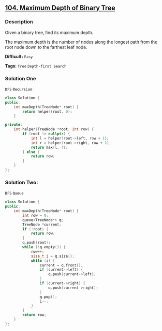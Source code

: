 ## [104. Maximum Depth of Binary Tree](https://leetcode.com/problems/maximum-depth-of-binary-tree/#/description)

### Description

Given a binary tree, find its maximum depth.

The maximum depth is the number of nodes along the longest path from the root node down to the farthest leaf node.

**Difficult:** `Easy`

**Tags:** `Tree` `Depth-first Search`

### Solution One

`DFS` `Recursion`

```c++
class Solution {
public:
    int maxDepth(TreeNode* root) {
        return helper(root, 0);
    }

private:
    int helper(TreeNode *root, int row) {
        if (root != nullptr) {
            int l = helper(root->left, row + 1);
            int r = helper(root->right, row + 1);
            return max(l, r);
        } else {
            return row;
        }
    }
};
```

### Solution Two:

`BFS` `Queue`

```c++
class Solution {
public:
    int maxDepth(TreeNode* root) {
        int row = 0;
        queue<TreeNode*> q;
        TreeNode *current;
        if (!root) {
            return row;
        }
        q.push(root);
        while (!q.empty()) {
            row++;
            size_t i = q.size();
            while (i) {
                current = q.front();
                if (current->left) {
                    q.push(current->left);
                }
                if (current->right) {
                    q.push(current->right);
                }
                q.pop();
                i--;
            }
        }
        return row;
    }
};
```
